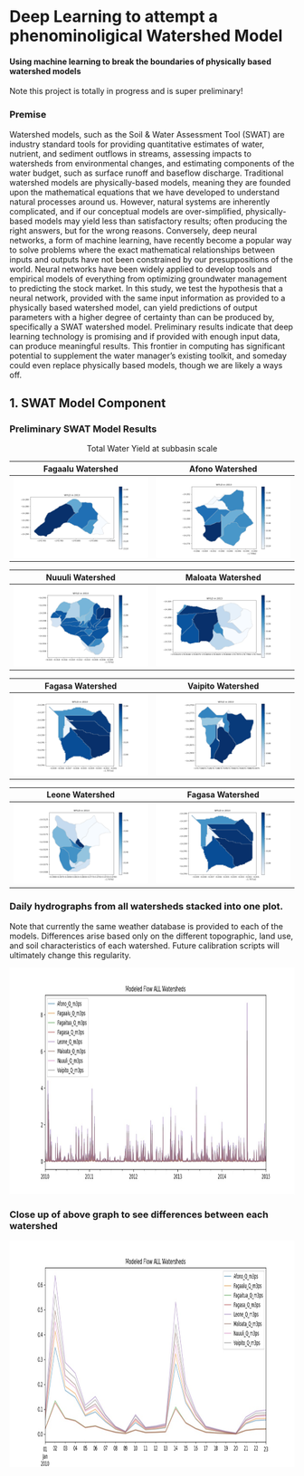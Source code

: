 # Deep Learning to attempt a phenominoligical Watershed Model 
 #### Using machine learning to break the boundaries of physically based watershed models

Note this project is totally in progress and is super preliminary!

### Premise 
Watershed models, such as the Soil & Water Assessment Tool (SWAT) are industry standard tools for providing quantitative estimates of water, nutrient, and sediment outflows in streams, assessing impacts to watersheds from environmental changes, and estimating components of the water budget, such as surface runoff and baseflow discharge. Traditional watershed models are physically-based models, meaning they are founded upon the mathematical equations that we have developed to understand natural processes around us. However, natural systems are inherently complicated, and if our conceptual models are over-simplified, physically-based models may yield less than satisfactory results; often producing the right answers, but for the wrong reasons. Conversely, deep neural networks, a form of machine learning, have recently become a popular way to solve problems where the exact mathematical relationships between inputs and outputs have not been constrained by our presuppositions of the world. Neural networks have been widely applied to develop tools and empirical models of everything from optimizing groundwater management to predicting the stock market. In this study, we test the hypothesis that a neural network, provided with the same input information as provided to a physically based watershed model, can yield predictions of output parameters with a higher degree of certainty than can be produced by, specifically a SWAT watershed model. Preliminary results indicate that deep learning technology is promising and if provided with enough input data, can produce meaningful results. This frontier in computing has significant potential to supplement the water manager’s existing toolkit, and someday could even replace physically based models, though we are likely a ways off. 




## 1. SWAT Model Component 

### Preliminary SWAT Model Results
<p align="center">
   Total Water Yield at subbasin scale
</p>           

Fagaalu Watershed            |  Afono Watershed
:-------------------------:|:-------------------------:
![](/SWAT_model_Create/Fagaalu/model/Fagaalu/Figures/WYLD_2013.png)  |  ![](/SWAT_model_Create/Afono/model/Afono/Figures/WYLD_2013.png)

Nuuuli Watershed            |  Maloata Watershed
:-------------------------:|:-------------------------:
![](/SWAT_model_Create/Nuuuli/model/Nuuuli/Figures/WYLD_2013.png)  |  ![](/SWAT_model_Create/Maloata/model/Maloata/Figures/WYLD_2013.png)

Fagasa Watershed            |  Vaipito Watershed
:-------------------------:|:-------------------------:
![](/SWAT_model_Create/Fagasa/model/Fagasa/Figures/WYLD_2013.png)  |  ![](/SWAT_model_Create/Vaipito/model/Vaipito/Figures/WYLD_2013.png)


Leone Watershed            |  Fagasa Watershed
:-------------------------:|:-------------------------:
![](/SWAT_model_Create/Leone/model/Leone/Figures/WYLD_2013.png)  |  ![](/SWAT_model_Create/Fagasa/model/Fagasa/Figures/WYLD_2013.png)


### Daily hydrographs from all watersheds stacked into one plot. 
Note that currently the same weather database is provided to each of the models. Differences arise based only on the different topographic, land use, and soil characteristics of each watershed. Future calibration scripts will ultimately change this regularity. 



<p align="center">
  <img width="900" height="400" src=/Figures/SWAT_model/SWAT_flow_ALL.jpg >
</p>

### Close up of above graph to see differences between each watershed 
<p align="center">
  <img width="900" height="400" src=/Figures/SWAT_model/SWAT_flow_ALL_Closeup.jpg >
</p>
